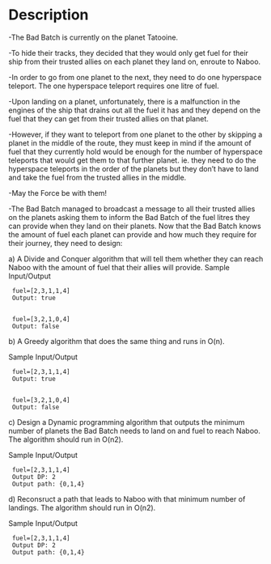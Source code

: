 # Description
-The Bad Batch is currently on the planet Tatooine. 


-To hide their tracks, they decided that they would only get fuel for their ship from their trusted allies on each planet they land on, enroute to Naboo. 


-In order to go from one planet to the next, they need to do one hyperspace teleport. The one hyperspace teleport requires one litre of fuel. 


-Upon landing on a planet, unfortunately, there is a malfunction in the engines of the ship that drains out all the fuel it has and they depend on the fuel that they can get from their trusted allies on that planet. 


-However, if they want to teleport from one planet to the other by skipping a planet in the middle of the route, they must keep in mind if the amount of fuel that they currently hold would be enough for the number of hyperspace teleports that would get them to that further planet. ie. they need to do the hyperspace teleports in the order of the planets but they don’t have to land and take the fuel from the trusted allies in the middle.


-May the Force be with them!

-The Bad Batch managed to broadcast a message to all their trusted allies on the planets asking them to inform the Bad Batch of the fuel litres they can provide when they land on their planets. Now that the Bad Batch knows the amount of fuel each planet can provide and how much they require for their journey, they need to design:


a) A Divide and Conquer algorithm that will tell them whether they can reach Naboo with the amount of fuel that their allies will provide.
Sample Input/Output


     fuel=[2,3,1,1,4]
     Output: true


     fuel=[3,2,1,0,4]
     Output: false



b) A Greedy algorithm that does the same thing and runs in O(n). 


Sample Input/Output


     fuel=[2,3,1,1,4]
     Output: true


     fuel=[3,2,1,0,4]
     Output: false
c) Design a Dynamic programming algorithm that outputs the minimum number of planets the Bad Batch needs to land on and fuel to reach Naboo. The algorithm should run in O(n2).


Sample Input/Output


     fuel=[2,3,1,1,4]
     Output DP: 2
     Output path: {0,1,4}


d) Reconsruct a path that leads to Naboo with that minimum number of landings. The algorithm should run in O(n2).


Sample Input/Output


     fuel=[2,3,1,1,4]
     Output DP: 2
     Output path: {0,1,4}
